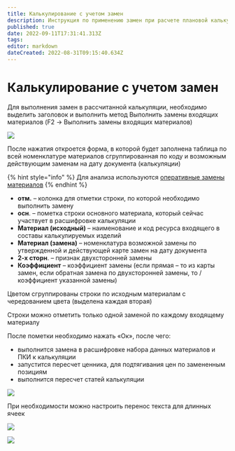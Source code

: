 ```yaml
---
title: Калькулирование с учетом замен
description: Инструкция по применению замен при расчете плановой калькуляции
published: true
date: 2022-09-11T17:31:41.313Z
tags: 
editor: markdown
dateCreated: 2022-08-31T09:15:40.634Z
---
```


# Калькулирование с учетом замен

Для выполнения замен в рассчитанной калькуляции, необходимо выделить заголовок и выполнить метод Выполнить замены входящих материалов  (F2 -> Выполнить замены входящих материалов)

![](<../../../.gitbook/assets/0 (78)>)

После нажатия откроется форма, в которой будет заполнена таблица по всей номенклатуре материалов сгруппированная по коду и возможным действующим заменам на дату документа (калькуляции)

{% hint style="info" %}
Для анализа используются [оперативные замены материалов](../../../pdm/zameny/karta-operativnykh-zamen.md)
{% endhint %}

* **отм.** – колонка для отметки строки, по которой необходимо выполнить замену
* **осн**. – пометка строки основного материала, который сейчас участвует в расшифровке калькуляции
* **Материал (исходный)** – наименование и код ресурса входящего в составы калькулируемых изделий
* **Материал (замена)** – номенклатура возможной замены по утвержденной и действующей карте замен на дату документа
* **2-х сторн**. – признак двухсторонней замены
* **Коэффициент** – коэффициент замены (если прямая – то из карты замен, если обратная замена по двухсторонней замены, то / коэффициент указанной замены)

Цветом сгруппированы строки по исходным материалам с чередованием цвета (выделена каждая вторая)

Строки можно отметить только одной заменой по каждому входящему материалу

После пометки необходимо нажать «Ок», после чего:

* выполнится замена в расшифровке набора данных материалов и ПКИ к калькуляции
* запустится пересчет ценника, для подтягивания цен по замененным позициям
* выполнится пересчет статей калькуляции

![](<../../../.gitbook/assets/1 (31)>)

При необходимости можно настроить перенос текста для длинных ячеек

![](<../../../.gitbook/assets/2 (54)>)

![](<../../../.gitbook/assets/3 (16)>)
